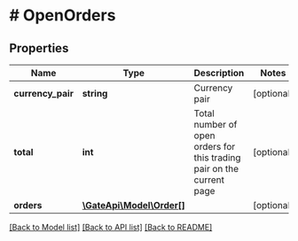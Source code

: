 # # OpenOrders

## Properties

Name | Type | Description | Notes
------------ | ------------- | ------------- | -------------
**currency_pair** | **string** | Currency pair | [optional] 
**total** | **int** | Total number of open orders for this trading pair on the current page | [optional] 
**orders** | [**\GateApi\Model\Order[]**](Order.md) |  | [optional] 

[[Back to Model list]](../../README.md#documentation-for-models) [[Back to API list]](../../README.md#documentation-for-api-endpoints) [[Back to README]](../../README.md)
